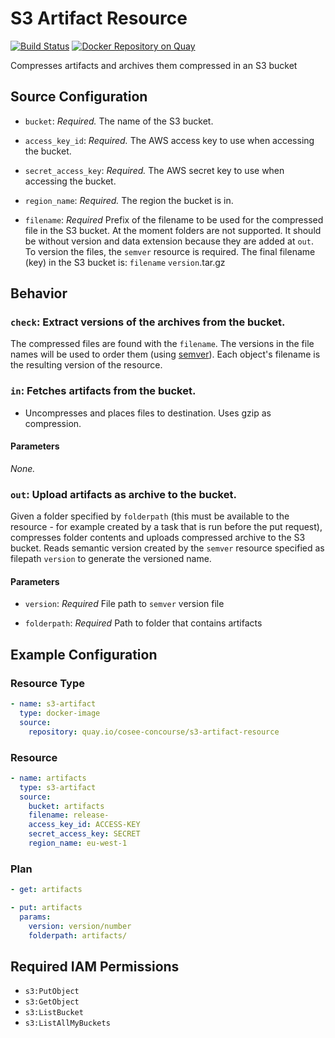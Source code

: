 # S3 Artifact Resource

[![Build Status](https://travis-ci.org/cosee-concourse/s3-artifact-resource.svg?branch=master)](https://travis-ci.org/cosee-concourse/s3-artifact-resource) [![Docker Repository on Quay](https://quay.io/repository/cosee-concourse/s3-artifact-resource/status "Docker Repository on Quay")](https://quay.io/repository/cosee-concourse/s3-artifact-resource)

Compresses artifacts and archives them compressed in an S3 bucket

## Source Configuration

* `bucket`: *Required.* The name of the S3 bucket.

* `access_key_id`: *Required.* The AWS access key to use when accessing the
  bucket.

* `secret_access_key`: *Required.* The AWS secret key to use when accessing
  the bucket.

* `region_name`: *Required.* The region the bucket is in.

* `filename`: *Required* Prefix of the filename to be used for the compressed file in the S3 bucket. 
  At the moment folders are not supported.
  It should be without version and data extension because they are added at `out`. To version the files, the `semver` resource
  is required. The final filename (key) in the S3 bucket is: 
 `filename` `version`.tar.gz

## Behavior

### `check`: Extract versions of the archives from the bucket.

The compressed files are found with the `filename`. The versions in the file names
will be used to order them (using [semver](http://semver.org/)). Each
object's filename is the resulting version of the resource.

### `in`: Fetches artifacts from the bucket.

* Uncompresses and places files to destination. Uses gzip as compression.

#### Parameters

*None.*

### `out`: Upload artifacts as archive to the bucket.

Given a folder specified by `folderpath` (this must be available to the resource - for example created by a task that is run before the
put request), compresses folder contents and uploads compressed archive to the S3 bucket.
Reads semantic version created by the `semver` resource specified as filepath `version` to generate the versioned name.


#### Parameters
 
* `version`: *Required* File path to `semver` version file
 
* `folderpath`: *Required* Path to folder that contains artifacts


## Example Configuration

### Resource Type
``` yaml
- name: s3-artifact
  type: docker-image
  source:
    repository: quay.io/cosee-concourse/s3-artifact-resource
```
### Resource

``` yaml
- name: artifacts
  type: s3-artifact
  source:
    bucket: artifacts
    filename: release-
    access_key_id: ACCESS-KEY
    secret_access_key: SECRET
    region_name: eu-west-1
```

### Plan

``` yaml
- get: artifacts
```

``` yaml
- put: artifacts
  params:
    version: version/number
    folderpath: artifacts/
```

## Required IAM Permissions

* `s3:PutObject`
* `s3:GetObject`
* `s3:ListBucket`
* `s3:ListAllMyBuckets`